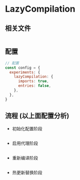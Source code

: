 # LazyCompilation

## 相关文件
```
```

## 配置
```js
// 配置
const config = {
  experiments: {
    lazyCompilation: {
      imports: true,
      entries: false,
    },
  },
}
```

## 流程 (以上面配置分析)

- 初始化配置阶段
```
```

- 启用代理阶段
```
```

- 重新编译阶段
```
```

- 热更新替换阶段
```
```